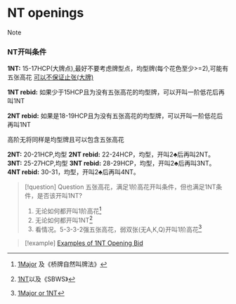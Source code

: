 # NT openings

> [!NOTE]
> ### NT开叫条件
> **1NT:** 15-17HCP(大牌点),最好不要考虑牌型点，均型牌(每个花色至少>=2),可能有五张高花
> [可以不保证止张(大牌)](files/books/Standard-Bidding-with-SAYC-_Downey_-NedPomer_-Ellen_-_-_-Caitlyn_-_Z-Library_.pdf#page=11&selection=8,0,19,86)
> 
> **1NT rebid:** 如果少于15HCP且为没有五张高花的均型牌，可以开叫一阶低花后再叫1NT
> 
> **2NT rebid:** 如果是18-19HCP且为没有五张高花的均型牌，可以开叫一阶低花后再叫1NT
> 
> 高阶无将同样是均型牌且可以包含五张高花
> 
> **2NT:** 20-21HCP,均型
> **2NT rebid:** 22-24HCP，均型，开叫2♣️后再叫2NT。
> **3NT:** 25-27HCP,均型
> **3NT rebid:** 28-29HCP，均型，开叫2♣️后再叫3NT。
> **4NT rebid:** 30-31，均型，开叫2♣️后再叫4NT。

> [!question] Question
> 五张高花，满足1阶高花开叫条件，但也满足1NT条件，是否该开叫1NT?
> 1. 无论如何都开叫1阶高花[^1]
> 2. 无论如何都开叫1NT[^2]
> 3. 看情况。5-3-3-2强五张高花，弱双张(无A,K,Q)开叫1阶高花[^3]

> [!example]
> [Examples of 1NT Opening Bid](files/books/Standard-Bidding-with-SAYC-_Downey_-NedPomer_-Ellen_-_-_-Caitlyn_-_Z-Library_.pdf#page=12&selection=25,0,25,27)
> 

[^1]:[1Major](files/books/Standard-Bidding-with-SAYC-_Downey_-NedPomer_-Ellen_-_-_-Caitlyn_-_Z-Library_.pdf#page=11&selection=23,0,34,55) 及《桥牌自然叫牌法》
[^2]:[1NT](files/books/Standard-Bidding-with-SAYC-_Downey_-NedPomer_-Ellen_-_-_-Caitlyn_-_Z-Library_.pdf#page=11&selection=35,0,55,75)以及《SBWS》
[^3]: [1Major or 1NT](files/books/Standard-Bidding-with-SAYC-_Downey_-NedPomer_-Ellen_-_-_-Caitlyn_-_Z-Library_.pdf#page=11&selection=60,50,65,34)